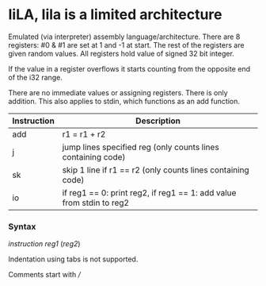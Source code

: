 # IiLA, Iila is a limited architecture

Emulated (via interpreter) assembly language/architecture.
There are 8 registers:
#0 & #1 are set at 1 and -1 at start.
The rest of the registers are given
random values. All registers hold value of 
signed 32 bit integer.

If the value in a register overflows it starts counting
from the opposite end of the i32 range.

There are no immediate values or assigning registers.
There is only addition. This also applies to stdin,
which functions as an add function.

Instruction | Description
-- | --
add | r1 = r1 + r2
j | jump lines specified reg (only counts lines containing code)
sk | skip 1 line if r1 == r2 (only counts lines containing code)
io | if reg1 == 0: print reg2, if reg1 == 1: add value from stdin to reg2

### Syntax
*instruction* *reg1* (*reg2*)

Indentation using tabs is not supported.

Comments start with */*